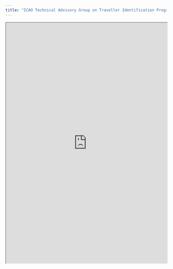 ```yaml
---
title: "ICAO Technical Advisory Group on Traveller Identification Programme"
---
```




<iframe height="750" width="100%" src="https://ewelton.github.io/ktest/wiki.html#ICAO%20Technical%20Advisory%20Group%20on%20Traveller%20Identification%20Programme"></iframe>
